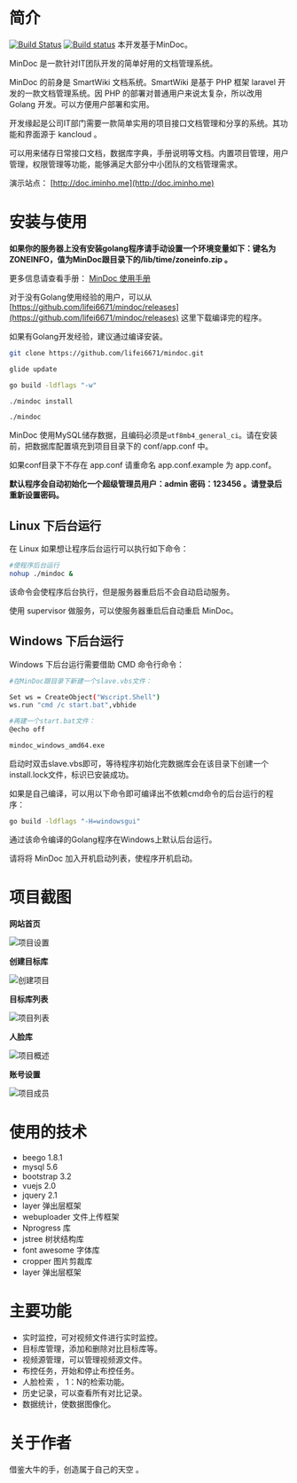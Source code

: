 # 简介

[![Build Status](https://travis-ci.org/lifei6671/mindoc.svg?branch=master)](https://travis-ci.org/lifei6671/mindoc)
[![Build status](https://ci.appveyor.com/api/projects/status/ik70whjrioyvfy18/branch/master?svg=true)](https://ci.appveyor.com/project/lifei6671/godoc/branch/master)
本开发基于MinDoc。

MinDoc 是一款针对IT团队开发的简单好用的文档管理系统。 

MinDoc 的前身是 SmartWiki 文档系统。SmartWiki 是基于 PHP 框架 laravel 开发的一款文档管理系统。因 PHP 的部署对普通用户来说太复杂，所以改用 Golang 开发。可以方便用户部署和实用。

开发缘起是公司IT部门需要一款简单实用的项目接口文档管理和分享的系统。其功能和界面源于 kancloud 。 

可以用来储存日常接口文档，数据库字典，手册说明等文档。内置项目管理，用户管理，权限管理等功能，能够满足大部分中小团队的文档管理需求。

演示站点： [http://doc.iminho.me](http://doc.iminho.me)

# 安装与使用

**如果你的服务器上没有安装golang程序请手动设置一个环境变量如下：键名为 ZONEINFO，值为MinDoc跟目录下的/lib/time/zoneinfo.zip 。**

更多信息请查看手册： [MinDoc 使用手册](https://github.com/lifei6671/mindoc/wiki)

对于没有Golang使用经验的用户，可以从 [https://github.com/lifei6671/mindoc/releases](https://github.com/lifei6671/mindoc/releases) 这里下载编译完的程序。

如果有Golang开发经验，建议通过编译安装。

```bash
git clone https://github.com/lifei6671/mindoc.git

glide update

go build -ldflags "-w"

./mindoc install

./mindoc

```

MinDoc 使用MySQL储存数据，且编码必须是`utf8mb4_general_ci`。请在安装前，把数据库配置填充到项目目录下的 conf/app.conf 中。

如果conf目录下不存在 app.conf 请重命名 app.conf.example 为 app.conf。
 
**默认程序会自动初始化一个超级管理员用户：admin 密码：123456 。请登录后重新设置密码。**

## Linux 下后台运行

在 Linux 如果想让程序后台运行可以执行如下命令：

```bash
#使程序后台运行
nohup ./mindoc &
```

该命令会使程序后台执行，但是服务器重启后不会自动启动服务。

使用 supervisor 做服务，可以使服务器重启后自动重启 MinDoc。

## Windows 下后台运行

Windows 下后台运行需要借助 CMD 命令行命令：

```bash
#在MinDoc跟目录下新建一个slave.vbs文件：

Set ws = CreateObject("Wscript.Shell") 
ws.run "cmd /c start.bat",vbhide 

#再建一个start.bat文件：
@echo off

mindoc_windows_amd64.exe

```

启动时双击slave.vbs即可，等待程序初始化完数据库会在该目录下创建一个install.lock文件，标识已安装成功。

如果是自己编译，可以用以下命令即可编译出不依赖cmd命令的后台运行的程序：

```bash
go build -ldflags "-H=windowsgui"
```
通过该命令编译的Golang程序在Windows上默认后台运行。

请将将 MinDoc 加入开机启动列表，使程序开机启动。

# 项目截图

**网站首页**

![项目设置](https://github.com/samdebug/Beego-web/raw/master/screenshots/1.png)

**创建目标库**

![创建项目](https://github.com/samdebug/Beego-web/raw/master/screenshots/2.png)

**目标库列表**

![项目列表](https://github.com/samdebug/Beego-web/raw/master/screenshots/3.png)

**人脸库**

![项目概述](https://github.com/samdebug/Beego-web/raw/master/screenshots/4.png)

**账号设置**

![项目成员](https://github.com/samdebug/Beego-web/raw/master/screenshots/5.png)


# 使用的技术

- beego 1.8.1
- mysql 5.6
- bootstrap 3.2
- vuejs 2.0
- jquery 2.1
- layer 弹出层框架
- webuploader 文件上传框架
- Nprogress 库
- jstree 树状结构库
- font awesome 字体库
- cropper 图片剪裁库
- layer 弹出层框架


# 主要功能

- 实时监控，可对视频文件进行实时监控。
- 目标库管理，添加和删除对比目标库等。
- 视频源管理，可以管理视频源文件。
- 布控任务，开始和停止布控任务。
- 人脸检索 ， 1：N的检索功能。
- 历史记录，可以查看所有对比记录。
- 数据统计，使数据图像化。

# 关于作者

借鉴大牛的手，创造属于自己的天空 。
